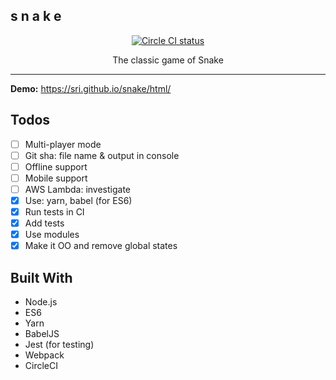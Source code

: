 <p align="center">
  <h2>s n a k e</h2>
</p>
<p align="center">
  <a href="https://circleci.com/gh/sri/snake">
    <img alt="Circle CI status" src="https://circleci.com/gh/sri/snake.png?style=shield"/>
  </a>
</p>
<p align="center">
  The classic game of Snake
</p>

---

**Demo:** https://sri.github.io/snake/html/

## Todos
- [ ] Multi-player mode
- [ ] Git sha: file name & output in console
- [ ] Offline support
- [ ] Mobile support
- [ ] AWS Lambda: investigate
- [x] Use: yarn, babel (for ES6)
- [x] Run tests in CI
- [x] Add tests
- [x] Use modules
- [x] Make it OO and remove global states

## Built With
* Node.js
* ES6
* Yarn
* BabelJS
* Jest (for testing)
* Webpack
* CircleCI
